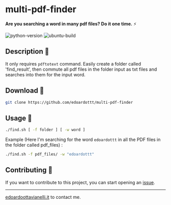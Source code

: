 # multi-pdf-finder

**Are you searching a word in many pdf files? Do it one time.** ⚡

![python-version](https://github.com/edoardottt/images/blob/main/multi-pdf-finder/python-version.svg)
![ubuntu-build](https://github.com/edoardottt/images/blob/main/multi-pdf-finder/ubuntu-build.svg)


Description 🔦 
-------

It only requires `pdftotext` command.
Easily create a folder called 'find_result', then commute all pdf files in the folder input as txt files and searches into them for the input word.

Download 📡
-------

```bash
git clone https://github.com/edoardottt/multi-pdf-finder
```

Usage 🚀
--------

```bash
./find.sh [ -f folder ] [ -w word ]
```
Example (Here I'm searching for the word `edoardottt` in all the PDF files in the folder called pdf_files) :
```bash
./find.sh -f pdf_files/ -w "edoardottt"
```

Contributing 🤝
------
If you want to contribute to this project, you can start opening an [issue](https://github.com/edoardottt/multi-pdf-finder/issues).

---------

[edoardoottavianelli.it](https://www.edoardoottavianelli.it/) to contact me.
